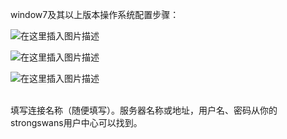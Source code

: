 window7及其以上版本操作系统配置步骤：

![在这里插入图片描述](https://img-blog.csdnimg.cn/303c0857174d4f828c7c3680ac18528b.png?x-oss-process=image/watermark,type_ZHJvaWRzYW5zZmFsbGJhY2s,shadow_50,text_Q1NETiBA5YiY5by66KW_5ZOl5ZOl,size_20,color_FFFFFF,t_70,g_se,x_16#pic_center)


![在这里插入图片描述](https://img-blog.csdnimg.cn/230c7307d77b49549c77dbdbca107195.png?x-oss-process=image/watermark,type_ZHJvaWRzYW5zZmFsbGJhY2s,shadow_50,text_Q1NETiBA5YiY5by66KW_5ZOl5ZOl,size_20,color_FFFFFF,t_70,g_se,x_16#pic_center)

![在这里插入图片描述](https://img-blog.csdnimg.cn/19349c66489e4fb48c34efff9f735676.png?x-oss-process=image/watermark,type_ZHJvaWRzYW5zZmFsbGJhY2s,shadow_50,text_Q1NETiBA5YiY5by66KW_5ZOl5ZOl,size_19,color_FFFFFF,t_70,g_se,x_16#pic_center)

<br />填写连接名称（随便填写）。服务器名称或地址，用户名、密码从你的strongswans用户中心可以找到。